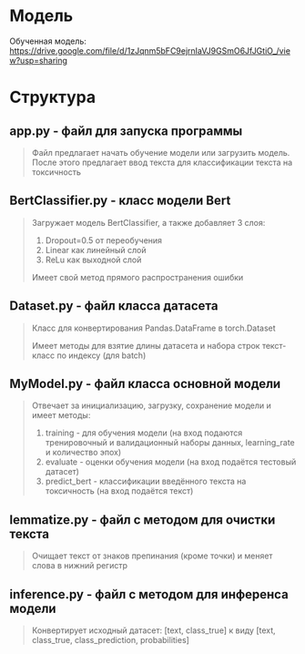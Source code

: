 # Модель
Обученная модель: https://drive.google.com/file/d/1zJqnm5bFC9ejrnIaVJ9GSmO6JfJGtiO_/view?usp=sharing

# Структура
## app.py - файл для запуска программы
> Файл предлагает начать обучение модели или загрузить модель.
> После этого предлагает ввод текста для классификации текста на токсичность

## BertClassifier.py - класс модели Bert
> Загружает модель BertClassifier, а также добавляет 3 слоя:
> 1. Dropout=0.5 от переобучения
> 2. Linear как линейный слой
> 3. ReLu как выходной слой
> 
> Имеет свой метод прямого распространения ошибки

## Dataset.py - файл класса датасета
> Класс для конвертирования Pandas.DataFrame в torch.Dataset
> 
> Имеет методы для взятие длины датасета и набора строк текст-класс по индексу (для batch)

## MyModel.py - файл класса основной модели
> Отвечает за инициализацию, загрузку, сохранение модели и имеет методы:
> 1. training - для обучения модели (на вход подаются тренировочный и валидационный наборы данных, learning_rate и количество эпох)
> 2. evaluate - оценки обучения модели (на вход подаётся тестовый датасет)
> 3. predict_bert - классификации введённого текста на токсичность (на вход подаётся текст)
 
## lemmatize.py - файл с методом для очистки текста
> Очищает текст от знаков препинания (кроме точки) и меняет слова в нижний регистр
 
## inference.py - файл с методом для инференса модели
> Конвертирует исходный датасет: [text, class_true] к виду [text, class_true, class_prediction, probabilities]

